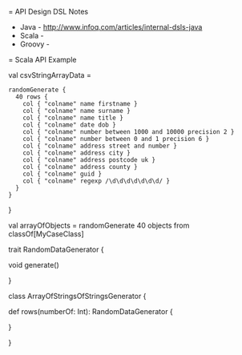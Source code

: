
= API Design DSL Notes

* Java - http://www.infoq.com/articles/internal-dsls-java
* Scala -
* Groovy -


= Scala API Example

val csvStringArrayData = 
  
    randomGenerate {
      40 rows {
        col { "colname" name firstname }
        col { "colname" name surname }
        col { "colname" name title }
        col { "colname" date dob }
        col { "colname" number between 1000 and 10000 precision 2 }
        col { "colname" number between 0 and 1 precision 6 }
        col { "colname" address street and number }
        col { "colname" address city }
        col { "colname" address postcode uk }
        col { "colname" address county }
        col { "colname" guid }
        col { "colname" regexp /\d\d\d\d\d\d\d/ }
      }
    }
}


val arrayOfObjects = randomGenerate 40 objects from classOf[MyCaseClass]
  

trait RandomDataGenerator { 

void generate()

}

class ArrayOfStringsOfStringsGenerator {
  
  def rows(numberOf: Int): RandomDataGenerator {

  }

}